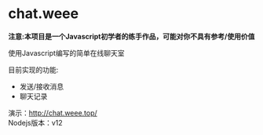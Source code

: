 # chat.weee
**注意:本项目是一个Javascript初学者的练手作品，可能对你不具有参考/使用价值**  

使用Javascript编写的简单在线聊天室  

目前实现的功能:  
- 发送/接收消息  
- 聊天记录  

演示：http://chat.weee.top/  
Nodejs版本：v12  